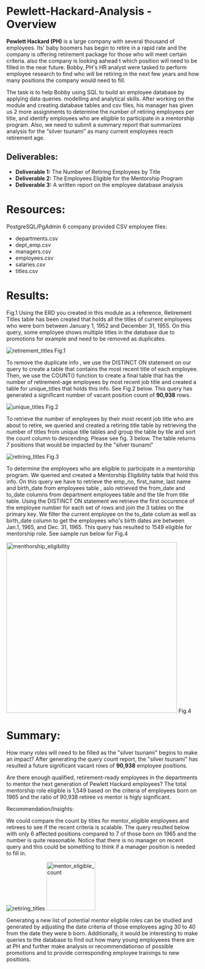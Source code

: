 # **Pewlett-Hackard-Analysis - Overview**
**Pewlett Hackard (PH)** is a large company with several thousand of employees. Its' baby boomers has begin to retire in a rapid rate and the company is offering retirement package for those who will meet certain criteria. also the company is looking aahead t which position will need to be filled in the near future. Bobby, PH's HR analyst were tasked to perform employee research to find who will be retiring in the next few years and how many positions the company would need to fill. 

The task is to help Bobby using SQL to build an employee database by applying data queries. modelling and analytical skills. After working on the module and creating database tables and csv files, his manager has given us 2 more assignments to determine the number of retiring employees per title, and identify employees who are eligible to participate in a mentorship program. Also, we need to submit a summary report that summarizes analysis  for  the “silver tsunami” as many current employees reach retirement age.

## **Deliverables:**
 - **Deliverable 1:** The Number of Retiring Employees by Title
 - **Deliverable 2:** The Employees Eligible for the Mentorship Program
 - **Deliverable 3:** A written report on the employee database analysis

# **Resources:**
PostgreSQL/PgAdmin
6 company provided  CSV  employee files:
 - departments.csv
 - dept_emp.csv
 - managers.csv
 - employees.csv
 - salaries.csv
 - titles.csv

# **Results:** 

Fig.1 Using the ERD you created in this module as a reference,  Retirement Titles table has been created that holds all the titles of current employees who were born between January 1, 1952 and December 31, 1955. On this query, some employee shows multiple titles in the database due to promotions for example and need to be removed as duplicates. 

![retirement_titles](https://user-images.githubusercontent.com/92903447/145686748-38b44efc-62ad-422b-8273-f08dbff0eac8.png)
Fig.1

To remove the duplicate info , we use the DISTINCT ON statement  on our query to create a table that contains the most recent title of each employee. Then, we  use the COUNT() function to create a final table that has the number of retirement-age employees by most recent job title and created a table for unique_titles that holds this info. See Fig.2 below.  This query has generated a significant number of vacant position count of **90,938** rows.

![unique_titles](https://user-images.githubusercontent.com/92903447/145686768-6565d811-6d3c-42d9-82e6-c8e7ec6811f7.png)
Fig.2


To  retrieve the number of employees by their most recent job title who are about to retire, we queried and created a retiring title table  by retrieving the number of titles from unique title tables and group the table by tile and sort the count column to descending. Please see fig. 3 below.  The table returns 7 positions  that would  be impacted by the "silver tsunami"

![retiring_titles](https://user-images.githubusercontent.com/92903447/145686762-4ea8c0db-b79e-4559-8b58-1f76a160804f.png)
Fig.3 


To determine the employees who are eligible to participate in a mentorship program. We queried and created a Mentorship Eligibility table that hold this info. On this query we have to retrieve the emp_no, first_name, last name and birth_date from employees table , aslo  retrieved the from_date and to_date columns from department employees table and the tile from title table. Using the DISTINCT ON  statement we retrieve the first occurence of the employee number for each set of rows and join the 3 tables  on the primary key. We filter the current employee on the to_date colum  as well as birth_date column to get the employees who's birth dates  are between Jan.1, 1965, and Dec. 31, 1965. 
This query has resulted to 1549 eligible for mentorship role. See sample run below for Fig.4

<img width="446" alt="menthorship_eligibility" src="https://user-images.githubusercontent.com/92903447/145688174-67ea026a-c8b1-4af0-86bd-b1e2428533ba.png">
Fig.4

# **Summary:**

How many roles will need to be filled as the "silver tsunami" begins to make an impact?
After generating the  query count report, the "silver tsunami"  has resulted a future significant vacant rows  of **90,938** employee positions. 

Are there enough qualified, retirement-ready employees in the departments to mentor the next generation of Pewlett Hackard employees?
The total mentorship role eligible is 1,549 based on the criteria of employees born on 1965 and the ratio of 90,938 retiree vs mentor is higly significant. 

Recommendation/Insights:

We could compare the count by titles for  mentor_eligible employees and retirees  to see if the recent criteria is scalable. The query resulted below with only 6 affected positions compared  to 7 of those born on 1965 and the number is quite reasonable.   Notice that there is no manager on recent query and this could be something to think if a manager position is needed to fill in.  


![retiring_titles](https://user-images.githubusercontent.com/92903447/145691885-fad3b4e5-9dae-4ba4-89da-a9923f90bc54.png) <img width="127" alt="mentor_eligible_count" src="https://user-images.githubusercontent.com/92903447/145691877-ee1a71ab-efb3-4241-b69c-a8b5d7c71af6.png">

Generating a new list of potential mentor eligbile roles can be studied and generated by adjusting the date criteria of those employees aging 30 to 40 from the date they were b
born. Additionally,  it would be interesting to make queries to the database to find out how many young employeees there are at PH and further make analysis or recommendationso of possible promotions  and to provide corresponding employee trainings to new positions. 


